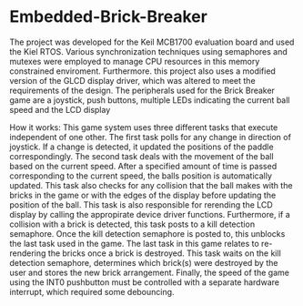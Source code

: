 # Embedded-Brick-Breaker
The project was developed for the Keil MCB1700 evaluation board and used the Kiel RTOS.  Various synchronization techniques using semaphores and mutexes were employed to manage CPU resources in this memory constrained enviroment. Furthermore. this project also uses a modified version of the GLCD display driver, which was altered to meet the requirements of the design. The peripherals used for the Brick Breaker game are a joystick, push buttons, multiple LEDs indicating the current ball speed and the LCD display

How it works:
This game system uses three different tasks that execute independent of one other. The first task polls for any change in direction of joystick. If a change is detected, it updated the positions of the paddle correspondingly. The second task deals with the movement of the ball based on the current speed. After a specified amount of time is passed corresponding to the current speed, the balls position is automatically updated. This task  also checks for any collision that the ball makes with the bricks in the game or with the edges of the display before updating the position of the ball. This task is also responsible for rerending the LCD display by calling the appropirate device driver functions. Furthermore, if a collision with a brick is detected, this task posts to a kill detection semaphore. Once the kill detection semaphore is posted to, this unblocks the last task used in the game. The last task in this game relates to re-rendering the bricks once a brick is destroyed. This task waits on the kill detection semaphore, determines which brick(s) were destroyed by the user and stores the new brick arrangement.  Finally, the speed of the game using the INT0 pushbutton must be controlled with a separate hardware interrupt, which required some debouncing. 

